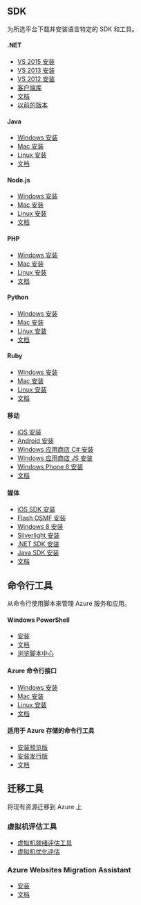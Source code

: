 <properties linkid="downloads" urlDisplayName="下载和安装 Azure SDK工具" pageTitle="Windows Azure 服务管理：HDInsight" metaKeywords="下载和安装 Azure SDK工具" description="下载和安装 Azure SDK、Azure PowerShell 和用于管理和部署的命令行工具" metaCanonical="" services="downloads" documentationCenter="Services" title="下载和安装 Azure SDK工具" authors="ACom" solutions="" manager="" editor="Haifeng Liu" />
<div>
  <h2>SDK</h2>
  <p>为所选平台下载并安装语言特定的 SDK 和工具。</p>
</div>
<div>
  <div>
    <h4>.NET</h4>
    <ul>
      <li><a href="http://go.microsoft.com/fwlink/?linkid=518003&amp;clcid=0x804">VS 2015 安装</a></li>
      <li><a href="http://go.microsoft.com/fwlink/p/?linkid=323510&amp;clcid=0x804">VS 2013 安装</a></li>
      <li><a href="http://go.microsoft.com/fwlink/p/?linkid=323511&amp;clcid=0x804">VS 2012 安装</a></li>
      <li><a href="http://go.microsoft.com/fwlink/?linkid=234674&amp;clcid=0x804">客户端库</a></li>
      <li><a href="http://azure.microsoft.com/zh-cn/develop/net/">文档</a></li>
      <li><a href="http://azure.microsoft.com/zh-cn/downloads/archive-net-downloads/">以前的版本</a></li>
    </ul>
  </div>
  <div>
    <h4>Java</h4>
    <ul>
      <li><a href="http://azure.microsoft.com/zh-cn/develop/java/java-home/download-for-windows/">Windows 安装</a></li>
      <li><a href="http://azure.microsoft.com/zh-cn/develop/java/java-home/download-for-mac/">Mac 安装</a></li>
      <li><a href="http://azure.microsoft.com/zh-cn/develop/java/java-home/download-for-linux/">Linux 安装</a></li>
      <li><a href="http://azure.microsoft.com/zh-cn/develop/java/">文档</a></li>
    </ul>
  </div>
  <div>
    <h4>Node.js</h4>
    <ul>
      <li><a href="http://go.microsoft.com/fwlink/?linkid=254279&amp;clcid=0x804">Windows 安装</a></li>
      <li><a href="http://go.microsoft.com/fwlink/?linkid=253471&amp;clcid=0x804">Mac 安装</a></li>
      <li><a href="http://go.microsoft.com/fwlink/?linkid=253472&amp;clcid=0x804">Linux 安装</a></li>
      <li><a href="http://azure.microsoft.com/zh-cn/develop/nodejs/">文档</a></li>
    </ul>
  </div>
  <div>
    <h4>PHP</h4>
    <ul>
      <li><a href="http://go.microsoft.com/fwlink/?linkid=254280&amp;clcid=0x804">Windows 安装</a></li>
      <li><a href="http://go.microsoft.com/fwlink/?linkid=253471&amp;clcid=0x804">Mac 安装</a></li>
      <li><a href="http://go.microsoft.com/fwlink/?linkid=253472&amp;clcid=0x804">Linux 安装</a></li>
      <li><a href="http://azure.microsoft.com/zh-cn/develop/php/">文档</a></li>
    </ul>
  </div>
</div>
<div>
  <div>
    <h4>Python</h4>
    <ul>
      <li><a href="http://go.microsoft.com/fwlink/?linkid=254281&amp;clcid=0x804">Windows 安装</a></li>
      <li><a href="http://go.microsoft.com/fwlink/?linkid=253471&amp;clcid=0x804">Mac 安装</a></li>
      <li><a href="http://go.microsoft.com/fwlink/?linkid=253472&amp;clcid=0x804">Linux 安装</a></li>
      <li><a href="http://azure.microsoft.com/zh-cn/develop/python/">文档</a></li>
    </ul>
  </div>
  <div>
    <h4>Ruby</h4>
    <ul>
      <li><a href="http://go.microsoft.com/fwlink/?linkid=296417&amp;clcid=0x804">Windows 安装</a></li>
      <li><a href="http://go.microsoft.com/fwlink/?linkid=253471&amp;clcid=0x804">Mac 安装</a></li>
      <li><a href="http://go.microsoft.com/fwlink/?linkid=253472&amp;clcid=0x804">Linux 安装</a></li>
      <li><a href="http://azure.microsoft.com/zh-cn/develop/ruby/">文档</a></li>
    </ul>
  </div>
  <div>
    <h4>移动</h4>
    <ul>
      <li><a href="https://go.microsoft.com/fwLink/p/?LinkID=266533">iOS 安装</a></li>
      <li><a href="https://go.microsoft.com/fwLink/?LinkID=280126">Android 安装</a></li>
      <li><a href="http://nuget.org/packages/WindowsAzure.MobileServices/">Windows 应用商店 C# 安装</a></li>
      <li><a href="http://nuget.org/packages/WindowsAzure.MobileServices.WinJS/">Windows 应用商店 JS 安装</a></li>
      <li><a href="http://nuget.org/packages/WindowsAzure.MobileServices/">Windows Phone 8 安装</a></li>
      <li><a href="http://azure.microsoft.com/zh-cn/develop/mobile/">文档</a></li>
    </ul>
  </div>
  <div>
    <h4>媒体</h4>
    <ul>
      <li><a href="https://github.com/WindowsAzure/azure-media-player-framework/">iOS SDK 安装</a></li>
      <li><a href="http://go.microsoft.com/fwlink/?linkid=299854&amp;clcid=0x804">Flash OSMF 安装</a></li>
      <li><a href="http://playerframework.codeplex.com/releases/view/97333">Windows 8 安装</a></li>
      <li><a href="http://smf.codeplex.com/releases/view/88970">Silverlight 安装</a></li>
      <li><a href="http://nuget.org/packages/windowsazure.mediaservices">.NET SDK 安装</a></li>
      <li><a href="https://github.com/windowsazure/azure-sdk-for-java">Java SDK 安装</a></li>
      <li><a href="http://azure.microsoft.com/zh-cn/develop/media-services/">文档</a></li>
    </ul>
  </div>
</div>
<div>
  <h2>命令行工具</h2>
  <p>从命令行使用脚本来管理 Azure 服务和应用。</p>
</div>
<div>
  <div>
    <h4>Windows PowerShell</h4>
    <ul>
      <li><a href="http://go.microsoft.com/?linkid=9811175&amp;clcid=0x804">安装</a></li>
      <li><a href="http://azure.microsoft.com/zh-cn/documentation/articles/install-configure-powershell/">文档</a></li>
      <li><a href="http://azure.microsoft.com/zh-cn/documentation/scripts/">浏览脚本中心</a></li>
    </ul>
  </div>
  <div>
    <h4>Azure 命令行接口</h4>
    <ul>
      <li><a href="http://go.microsoft.com/?linkid=9828653&amp;clcid=0x804">Windows 安装</a></li>
      <li><a href="http://go.microsoft.com/fwlink/?linkid=253471&amp;clcid=0x804">Mac 安装</a></li>
      <li><a href="http://go.microsoft.com/fwlink/?linkid=253472&amp;clcid=0x804">Linux 安装</a></li>
      <li><a href="http://azure.microsoft.com/zh-cn/documentation/articles/xplat-cli/">文档</a></li>
    </ul>
  </div>
  <div>
    <h4>适用于 Azure 存储的命令行工具</h4>
    <ul>
      <li><a href="http://aka.ms/downloadazcopypr">安装预览版</a></li>
      <li><a href="http://aka.ms/downloadazcopy">安装发行版</a></li>
      <li><a href="http://aka.ms/azcopy">文档</a></li>
    </ul>
  </div>
</div>
<div>
  <h2>迁移工具</h2>
  <p>将现有资源迁移到 Azure 上</p>
</div>
<div>
  <div>
    <h3>虚拟机评估工具</h3>
    <ul>
      <li><a href="http://azure.microsoft.com/zh-cn/downloads/vm-readiness-assessment/">虚拟机就绪评估工具</a></li>
      <li><a href="http://azure.microsoft.com/zh-cn/downloads/vm-optimization-assessment/">虚拟机优化评估</a></li>
    </ul>
  </div>
  <div>
    <h3>Azure Websites Migration Assistant</h3>
    <ul>
      <li><a href="http://go.microsoft.com/?linkid=9863189&amp;clcid=0x804">安装</a></li>
      <li><a href="http://azure.microsoft.com/zh-cn/downloads/migration-assistant/">文档</a></li>
    </ul>
  </div>
</div>